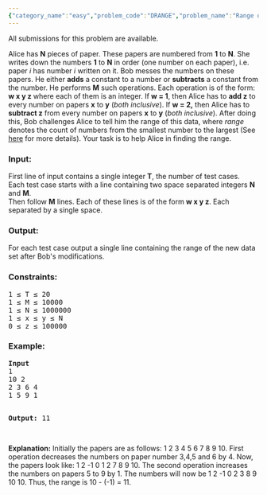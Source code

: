 ```yaml
---
{"category_name":"easy","problem_code":"DRANGE","problem_name":"Range of Data","languages_supported":{"0":"ADA","1":"ASM","2":"BASH","3":"BF","4":"C","5":"C99 strict","6":"CAML","7":"CLOJ","8":"CLPS","9":"CPP 4.3.2","10":"CPP 4.9.2","11":"CPP14","12":"CS2","13":"D","14":"ERL","15":"FORT","16":"FS","17":"GO","18":"HASK","19":"ICK","20":"ICON","21":"JAVA","22":"JS","23":"LISP clisp","24":"LISP sbcl","25":"LUA","26":"NEM","27":"NICE","28":"NODEJS","29":"PAS fpc","30":"PAS gpc","31":"PERL","32":"PERL6","33":"PHP","34":"PIKE","35":"PRLG","36":"PYTH","37":"PYTH 3.4","38":"RUBY","39":"SCALA","40":"SCM guile","41":"SCM qobi","42":"ST","43":"TCL","44":"TEXT","45":"WSPC"},"max_timelimit":2,"source_sizelimit":50000,"problem_author":"vamsi_kavala","problem_tester":"laycurse","date_added":"1-07-2012","tags":{"0":"ad","1":"aug12","2":"difference","3":"vamsi_kavala"},"editorial_url":"http://discuss.codechef.com/problems/DRANGE","time":{"view_start_date":1344677112,"submit_start_date":1344677112,"visible_start_date":1344677400,"end_date":1735669800},"layout":"problem"}
---
```

<span class="solution-visible-txt">All submissions for this problem are available.</span><p>Alice has <b>N</b> pieces of paper.
These papers are numbered from <b>1</b> to <b>N</b>.
She writes down the numbers <b>1</b> to <b>N</b> in order (one number on each paper),
i.e. paper <i>i</i> has number <i>i</i> written on it.
Bob messes the numbers on these papers.
He either <b>adds</b> a constant to a number or <b>subtracts</b> a constant from the number.
He performs <b>M</b> such operations.
Each operation is of the form: <b>w x y z</b> where each of them is an integer.
If <b>w = 1</b>, then Alice has to <b>add z</b> to every number on papers <b>x</b> to <b>y</b> (<i>both inclusive</i>).
If <b>w = 2,</b> then Alice has to <b>subtract z</b> from every number on papers <b>x</b> to <b>y</b> (<i>both inclusive</i>).
After doing this, Bob challenges Alice to tell him the range of this data,
where <i>range</i> denotes the count of numbers from the smallest number to the largest (See <a href="http://www.wikihow.com/Find-the-Range-of-a-Data-Set">here</a> for more details).
Your task is to help Alice in finding the range.</p>

<h3>Input:</h3>
<p>First line of input contains a single integer <b>T</b>, the number of test cases.<br />
Each test case starts with a line containing two space separated integers <b>N</b> and <b>M</b>.<br />
Then follow <b>M</b> lines. Each of these lines is of the form <b>w x y z</b>. Each separated by a single space.<br /></p>

<h3>Output:</h3>
<p>For each test case output a single line containing the range of the new data set after Bob's modifications.

<h3>Constraints:</h3>
<pre>1 ≤ T ≤ 20
1 ≤ M ≤ 10000
1 ≤ N ≤ 1000000
1 ≤ x ≤ y ≤ N
0 ≤ z ≤ 100000</pre>

<h3>Example:</h3>
<pre>
<b>Input</b>
1
10 2
2 3 6 4
1 5 9 1

<b>Output:</b>
11

</pre>
<b>Explanation:</b> Initially the papers are as follows: 1 2 3 4 5 6 7 8 9 10. First operation decreases the numbers on paper number 3,4,5 and 6 by 4. Now, the papers look like: 1 2 -1 0 1 2 7 8 9 10. The second operation increases the numbers on papers 5 to 9 by 1. The numbers will now be 1 2 -1 0 2 3 8 9 10 10. Thus, the range is 10 - (-1) = 11.</p>